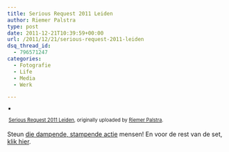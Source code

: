 ```yaml
---
title: Serious Request 2011 Leiden
author: Riemer Palstra
type: post
date: 2011-12-21T10:39:59+00:00
url: /2011/12/21/serious-request-2011-leiden
dsq_thread_id:
  - 796571247
categories:
  - Fotografie
  - Life
  - Media
  - Werk

---
```

<div style="text-align: left; padding: 3px;">
  <a href="http://www.flickr.com/photos/palstra/6546267915/" title="photo sharing"><img data-recalc-dims="1" decoding="async" src="https://i0.wp.com/farm8.staticflickr.com/7009/6546267915_96211a51b7.jpg?w=1100" style="border: solid 2px #000000;" alt="" /></a><br /> <br /> <span style="font-size: 0.8em; margin-top: 0px;"><a href="http://www.flickr.com/photos/palstra/6546267915/">Serious Request 2011 Leiden</a>, originally uploaded by <a href="http://www.flickr.com/photos/palstra/">Riemer Palstra</a>.</span>
</div>

Steun [die dampende, stampende actie][1] mensen! En voor de rest van de set, [klik hier][2].

 [1]: http://seriousrequest.3fm.nl/
 [2]: http://www.flickr.com/photos/palstra/sets/72157628504755249/